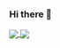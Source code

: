### Hi there 👋

<!--
**ProfSchmergmann/ProfSchmergmann** is a ✨ _special_ ✨ repository because its `README.md` (this file) appears on your GitHub profile.

Here are some ideas to get you started:

- 🔭 I’m currently working on ...
- 🌱 I’m currently learning ...
- 👯 I’m looking to collaborate on ...
- 🤔 I’m looking for help with ...
- 💬 Ask me about ...
- 📫 How to reach me: ...
- 😄 Pronouns: ...
- ⚡ Fun fact: ...
-->

<a href="https://github-readme-stats.vercel.app/api?username=ProfSchmergmann&show_icons=true">
  <img align="center" src="https://github-readme-stats.vercel.app/api?username=ProfSchmergmann&show_icons=true&theme=dark" />
</a>
<a href="https://github-readme-stats.vercel.app/api/top-langs/?username=ProfSchmergmann">
  <img align="center" src="https://github-readme-stats.vercel.app/api/top-langs/?username=ProfSchmergmann" />
</a>
